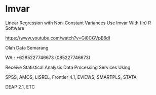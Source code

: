 # lmvar
Linear Regression with Non-Constant Variances Use lmvar With (In) R Software

https://www.youtube.com/watch?v=Gi0CGVpE6dI

Olah Data Semarang

WA : +6285227746673 (085227746673)

Receive Statistical Analysis Data Processing Services Using

SPSS, AMOS, LISREL, Frontier 4.1, EVIEWS, SMARTPLS, STATA

DEAP 2.1, ETC
